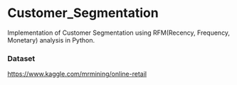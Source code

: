# Customer_Segmentation
Implementation of Customer Segmentation using RFM(Recency, Frequency, Monetary) analysis in Python.

### Dataset
https://www.kaggle.com/mrmining/online-retail
  
